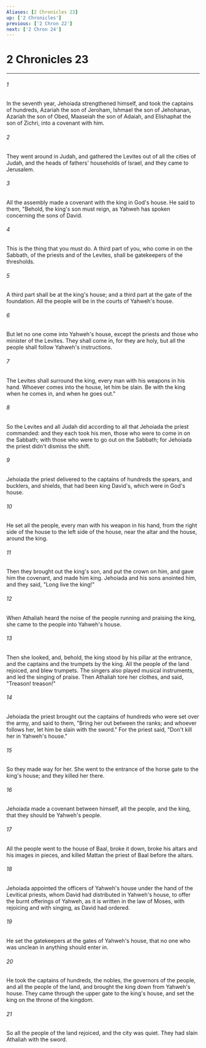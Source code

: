 ```yaml
---
Aliases: [2 Chronicles 23]
up: ['2 Chronicles']
previous: ['2 Chron 22']
next: ['2 Chron 24']
---
```

# 2 Chronicles 23
***





###### 1 

In the seventh year, Jehoiada strengthened himself, and took the captains of hundreds, Azariah the son of Jeroham, Ishmael the son of Jehohanan, Azariah the son of Obed, Maaseiah the son of Adaiah, and Elishaphat the son of Zichri, into a covenant with him. 



###### 2 

They went around in Judah, and gathered the Levites out of all the cities of Judah, and the heads of fathers' households of Israel, and they came to Jerusalem. 



###### 3 

All the assembly made a covenant with the king in God's house. He said to them, "Behold, the king's son must reign, as Yahweh has spoken concerning the sons of David. 



###### 4 

This is the thing that you must do. A third part of you, who come in on the Sabbath, of the priests and of the Levites, shall be gatekeepers of the thresholds. 



###### 5 

A third part shall be at the king's house; and a third part at the gate of the foundation. All the people will be in the courts of Yahweh's house. 



###### 6 

But let no one come into Yahweh's house, except the priests and those who minister of the Levites. They shall come in, for they are holy, but all the people shall follow Yahweh's instructions. 



###### 7 

The Levites shall surround the king, every man with his weapons in his hand. Whoever comes into the house, let him be slain. Be with the king when he comes in, and when he goes out." 



###### 8 

So the Levites and all Judah did according to all that Jehoiada the priest commanded: and they each took his men, those who were to come in on the Sabbath; with those who were to go out on the Sabbath; for Jehoiada the priest didn't dismiss the shift. 



###### 9 

Jehoiada the priest delivered to the captains of hundreds the spears, and bucklers, and shields, that had been king David's, which were in God's house. 



###### 10 

He set all the people, every man with his weapon in his hand, from the right side of the house to the left side of the house, near the altar and the house, around the king. 



###### 11 

Then they brought out the king's son, and put the crown on him, and gave him the covenant, and made him king. Jehoiada and his sons anointed him, and they said, "Long live the king!" 



###### 12 

When Athaliah heard the noise of the people running and praising the king, she came to the people into Yahweh's house. 



###### 13 

Then she looked, and, behold, the king stood by his pillar at the entrance, and the captains and the trumpets by the king. All the people of the land rejoiced, and blew trumpets. The singers also played musical instruments, and led the singing of praise. Then Athaliah tore her clothes, and said, "Treason! treason!" 



###### 14 

Jehoiada the priest brought out the captains of hundreds who were set over the army, and said to them, "Bring her out between the ranks; and whoever follows her, let him be slain with the sword." For the priest said, "Don't kill her in Yahweh's house." 



###### 15 

So they made way for her. She went to the entrance of the horse gate to the king's house; and they killed her there. 



###### 16 

Jehoiada made a covenant between himself, all the people, and the king, that they should be Yahweh's people. 



###### 17 

All the people went to the house of Baal, broke it down, broke his altars and his images in pieces, and killed Mattan the priest of Baal before the altars. 



###### 18 

Jehoiada appointed the officers of Yahweh's house under the hand of the Levitical priests, whom David had distributed in Yahweh's house, to offer the burnt offerings of Yahweh, as it is written in the law of Moses, with rejoicing and with singing, as David had ordered. 



###### 19 

He set the gatekeepers at the gates of Yahweh's house, that no one who was unclean in anything should enter in. 



###### 20 

He took the captains of hundreds, the nobles, the governors of the people, and all the people of the land, and brought the king down from Yahweh's house. They came through the upper gate to the king's house, and set the king on the throne of the kingdom. 



###### 21 

So all the people of the land rejoiced, and the city was quiet. They had slain Athaliah with the sword.
